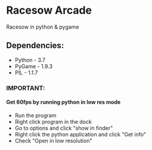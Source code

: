 # Racesow Arcade
Racesow in python &amp; pygame
<h2>Dependencies:</h2>
<ul>
   <li> Python - 3.7 </li>
   <li> PyGame - 1.9.3 </li>
   <li> PIL - 1.1.7 </li>
</ul>
<h3>IMPORTANT:</h3>
   <h4>Get 60fps by running python in low res mode</h4>
   <ul>
      <li>Run the program</li>
      <li>Right click program in the dock</li>
      <li>Go to options and click "show in finder"</li>
      <li>Right click the python application and click "Get info"</li>
      <li>Check "Open in low resolution"</li>
   </ul>
